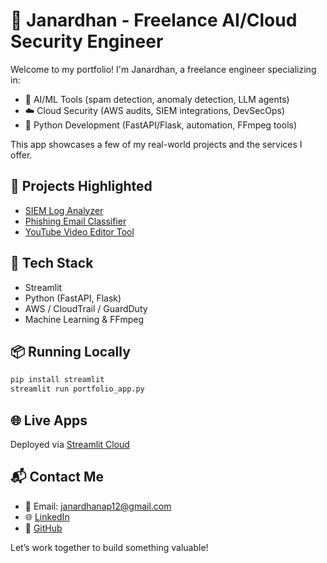 # 🚀 Janardhan - Freelance AI/Cloud Security Engineer

Welcome to my portfolio! I'm Janardhan, a freelance engineer specializing in:

- 🤖 AI/ML Tools (spam detection, anomaly detection, LLM agents)
- ☁️ Cloud Security (AWS audits, SIEM integrations, DevSecOps)
- 🐍 Python Development (FastAPI/Flask, automation, FFmpeg tools)

This app showcases a few of my real-world projects and the services I offer.

## 📂 Projects Highlighted
- [SIEM Log Analyzer](https://cloud-siem-analyzer.streamlit.app/)
- [Phishing Email Classifier](https://spam-email-classifier-2v3ht7ynf9uf8qcsajdoyb.streamlit.app/)
- [YouTube Video Editor Tool](https://yt-vid-downloader-editor.streamlit.app/)

## 🔧 Tech Stack
- Streamlit
- Python (FastAPI, Flask)
- AWS / CloudTrail / GuardDuty
- Machine Learning & FFmpeg

## 📦 Running Locally
```bash
pip install streamlit
streamlit run portfolio_app.py
```

## 🌐 Live Apps
Deployed via [Streamlit Cloud](https://streamlit.io/cloud)

## 📬 Contact Me
- 📧 Email: janardhanap12@gmail.com
- 🌐 [LinkedIn](www.linkedin.com/in/janardhanp)
- 🧰 [GitHub](https://github.com/Janardhan-Git)

Let’s work together to build something valuable!
